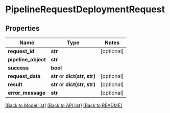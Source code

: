 # PipelineRequestDeploymentRequest

## Properties
Name | Type | Notes
------------ | ------------- | -------------
**request_id** | **str** | [optional] 
**pipeline_object** | **str** | 
**success** | **bool** | 
**request_data** | **str** or **dict(str, str)** | [optional] 
**result** | **str** or **dict(str, str)** | [optional] 
**error_message** | **str** | [optional] 

[[Back to Model list]](../README.md#documentation-for-models) [[Back to API list]](../README.md#documentation-for-api-endpoints) [[Back to README]](../README.md)


